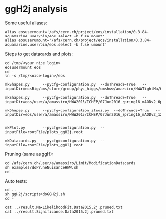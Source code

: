 ggH2j analysis
==============

Some useful aliases:
    
    alias eosusermount='/afs/cern.ch/project/eos/installation/0.3.84-aquamarine.user/bin/eos.select -b fuse mount'
    alias eosuserumount='/afs/cern.ch/project/eos/installation/0.3.84-aquamarine.user/bin/eos.select -b fuse umount'

Steps to get datacards and plots:

    
    cd /tmp/<your nice login>
    eosusermount eos
    cd -
    ln -s /tmp/<nice-login>/eos
    
    mkShapes.py      --pycfg=configuration.py  --doThreads=True   --inputDir=eosBig/cms/store/group/phys_higgs/cmshww/amassiro/HWWTightMu/07Jun2016_spring16_mAODv2_4p0fbm1/MCl2loose__hadd__bSFL2pTEff__l2tight__wwSel/
    
    mkShapes.py      --pycfg=configuration.py  --doThreads=True   --inputDir=eos/user/a/amassiro/HWW2015/ICHEP/07Jun2016_spring16_mAODv2_6p3fbm1/MCl2loose__hadd__bSFL2pTEff__l2tight__wwSel/
    
    mkShapes.py      --pycfg=configuration_iteos.py  --doThreads=True   --inputDir=eos/user/a/amassiro/HWW2015/ICHEP/07Jun2016_spring16_mAODv2_12pXfbm1/MCl2loose__hadd__bSFL2pTEff__l2tight__wwSel/

     
    mkPlot.py        --pycfg=configuration.py  --inputFile=rootFile/plots_ggH2j.root
    
    mkDatacards.py   --pycfg=configuration.py  --inputFile=rootFile/plots_ggH2j.root



Pruning (same as ggH):

    cd /afs/cern.ch/user/a/amassiro/Limit/ModificationDatacards
    sh examples/doPruneNuisanceHWW.sh 
    cd -



Auto tests:


    cd ..
    sh ggH2j/scripts/doGGH2j.sh
    cd -

    cat ../result.MaxLikelihoodFit.Data2015.2j.pruned.txt
    cat ../result.Significance.Data2015.2j.pruned.txt
    
    
    

    
